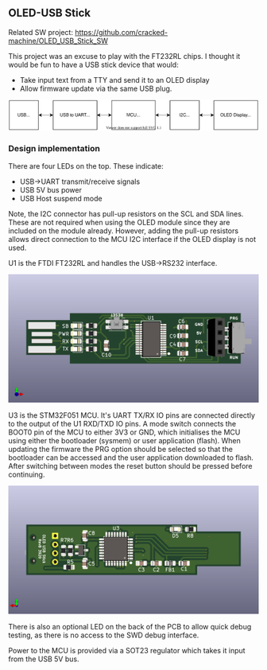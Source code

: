 
 ## OLED-USB Stick

Related SW project: https://github.com/cracked-machine/OLED_USB_Stick_SW

This project was an excuse to play with the FT232RL chips. I thought it would be fun to have a USB stick device that would:

- Take input text from a TTY and send it to an OLED display
- Allow firmware update via the same USB plug.

![](docs/systemdesign/OledUsbStick_SystemOverview.svg)

### Design implementation

There are four LEDs on the top. These indicate:

- USB->UART transmit/receive signals
- USB 5V bus power
- USB Host suspend mode

Note, the I2C connector has pull-up resistors on the SCL and SDA lines. These are not required when using the OLED module since they are included on the module already. However, adding the pull-up resistors allows direct connection to the MCU I2C interface if the OLED display is not used.

U1 is the FTDI FT232RL and handles the USB->RS232 interface.

![](docs/systemdesign/OLED_USB_Stick_3DPCB_Top1.png)

U3 is the STM32F051 MCU. It's UART TX/RX IO pins are connected directly to the output of the U1 RXD/TXD IO pins.  A mode switch connects the BOOT0 pin of the MCU to either 3V3 or GND, which initialises the MCU using either the bootloader (sysmem) or user application (flash). When updating the firmware the PRG option should be selected so that the bootloader can be accessed and the user application downloaded to flash. After switching between modes the reset button should be pressed before continuing.

![](docs/systemdesign/OLED_USB_Stick_3DPCB_Bottom.png)


There is also an optional LED on the back of the PCB to allow quick debug testing, as there is no access to the SWD debug interface.

Power to the MCU is provided via a SOT23 regulator which takes it input from the USB 5V bus.
